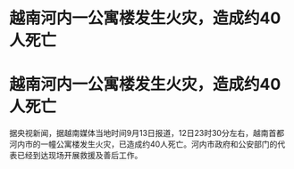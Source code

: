 # 越南河内一公寓楼发生火灾，造成约40人死亡

# 越南河内一公寓楼发生火灾，造成约40人死亡

据央视新闻，据越南媒体当地时间9月13日报道，12日23时30分左右，越南首都河内市的一幢公寓楼发生火灾，已造成约40人死亡。河内市政府和公安部门的代表已经到达现场开展救援及善后工作。

